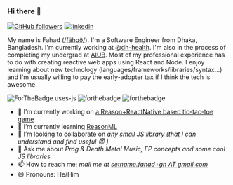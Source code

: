 ### Hi there 👋

[![GitHub followers](https://img.shields.io/github/followers/fa7ad?label=Follow%20me&logo=github&style=for-the-badge)](https://github.com/fa7ad) [![linkedin](https://img.shields.io/badge/connect-blue?style=for-the-badge&logo=linkedin)](https://linkedin.com/in/fa7ad)

My name is Fahad ([/fähɑð/](http://ipa-reader.xyz/?text=f%C3%A4h%C9%91%C3%B0&voice=Kimberly)). I'm a Software Engineer from Dhaka, Bangladesh. I'm currently working at [@dh-health](https://dh.health). I'm also in the process of completing my undergrad at [AIUB](https://aiub.edu). Most of my professional experience has to do with creating reactive web apps using React and Node. I enjoy learning about new technology (languages/frameworks/libraries/syntax...) and I'm usually willing to pay the early-adopter tax if I think the tech is awesome.

![ForTheBadge uses-js](http://ForTheBadge.com/images/badges/uses-js.svg) ![forthebadge](https://forthebadge.com/images/badges/uses-badges.svg) ![forthebadge](https://forthebadge.com/images/badges/makes-people-smile.svg)

- 🔭 I’m currently working on [a Reason+ReactNative based tic-tac-toe game](https://github.com/fa7ad/katakati)
- 🌱 I’m currently learning [ReasonML](http://reasonml.github.io/)
- 👯 I’m looking to collaborate on *any small JS library (that I can understand and find useful 😇 )*
- 💬 Ask me about *Prog & Death Metal Music, FP concepts and some cool JS libraries*
- 📫 How to reach me: *mail me at [setname.fahad+gh AT gmail.com](mailto:setname.fahad+gh@gmail.com)*
- 😄 Pronouns: He/Him
